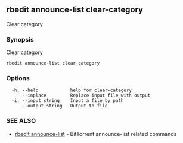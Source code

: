 ## rbedit announce-list clear-category

Clear category

### Synopsis


Clear category

```
rbedit announce-list clear-category
```

### Options

```
  -h, --help            help for clear-category
      --inplace         Replace input file with output
  -i, --input string    Input a file by path
      --output string   Output to file
```

### SEE ALSO

* [rbedit announce-list](rbedit_announce-list.md)	 - BitTorrent announce-list related commands


